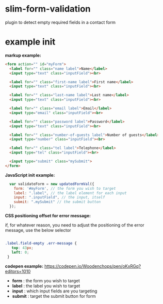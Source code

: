 # slim-form-validation
plugin to detect empty required fields in a contact form


# example init

 **markup example:**
```HTML
<form action="" id="myForm">
  <label for="" class="name label">Name</label>
  <input type="text" class="inputField"><br>

  <label for="" class="first-name label">First name</label>
  <input type="text" class="inputField"><br>

  <label for="" class="last-name label">Last name</label>
  <input type="text" class="inputField"><br>

  <label for="" class="email label">Email</label>
  <input type="email" class="inputField"><br>

  <label for="" class="password label">Password</label>
  <input type="text" class="inputField"><br>

  <label for="" class="number-of-guests label">Number of guests</label>
  <input type="number" class="inputField"><br>

  <label for="" class="tel label">Telephone</label>
  <input type="tel" class="inputField"><br>

  <input type="submit" class="mySubmit">
</form>

```
 **JavaScript init example:**

```JAVASCRIPT
  var validateForm = new updatedFormVal({
    form: '#myForm', // the form you wish to target
    label: ".label", // the label element for each input 
    input: ".inputField", // the input, itself
    submit: ".mySubmit" // the submit button
  });

 ```
 
  **CSS positioning offset for error message:**
  
  if, for whatever reason, you need to adjust the positioning of the error message, use the below selector
 
 ```CSS
 
 .label.field-empty .err-message {
    top: 43px;
    left: 0;
  }
 
 ```
 
 **codepen example:**
https://codepen.io/Woodenchops/pen/oKxRGq?editors=1010

 
 - **form** : the form you wish to target
 - **label** : the label you wish to target
 - **input** : which input fields are you targeting
 - **submit** : target the submit button for form

 
